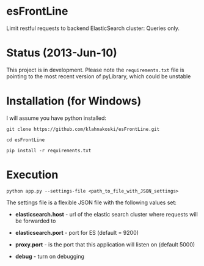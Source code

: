 esFrontLine
===========

Limit restful requests to backend ElasticSearch cluster:  Queries only.




Status (2013-Jun-10)
====================

This project is in development.  Please note the ```requirements.txt``` file is pointing
to the most recent version of pyLibrary, which could be unstable


Installation (for Windows)
==========================

I will assume you have python installed:

    git clone https://github.com/klahnakoski/esFrontLine.git

	cd esFrontLine

	pip install -r requirements.txt


Execution
=========

    python app.py --settings-file <path_to_file_with_JSON_settings>

The settings file is a flexible JSON file with the following values set:

  * **elasticsearch.host** - url of the elastic search cluster where requests will
   be forwarded to

  * **elasticsearch.port** - port for ES (default = 9200)

  * **proxy.port** - is the port that this application will listen on (default 5000)

  * **debug** - turn on debugging